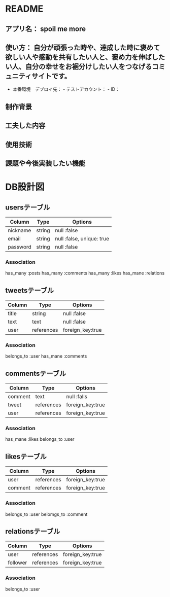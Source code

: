 # README
## アプリ名： spoil me more
## 使い方： 自分が頑張った時や、達成した時に褒めて欲しい人や感動を共有したい人と、褒め力を伸ばしたい人、自分の幸せをお裾分けしたい人をつなげるコミュニティサイトです。
- 本番環境　デプロイ先：
        - テストアカウント：
        - ID：
## 制作背景
###

## 工夫した内容
## 使用技術 
## 課題や今後実装したい機能

# DB設計図

## usersテーブル

| Column     | Type   | Options                   |
|------------|--------|---------------------------|
| nickname   | string | null :false               |
| email      | string | null :false, unique: true |
| password   | string | null :false               |

### Association
has_many :posts
has_many :comments
has_many :likes
has_mane :relations

## tweetsテーブル

| Column| Type       | Options          |
|-------|------------|------------------|
| title | string     | null :false      |
| text  | text       | null :false      |
| user  | references | foreign_key:true |

### Association
belongs_to :user 
has_mane :comments

## commentsテーブル

| Column  | Type       | Options          |
|---------|------------|------------------|
| comment | text       | null :falls      |
| tweet   | references | foreign_key:true |
| user    | references | foreign_key:true |

### Association
has_mane :likes
belongs_to :user

## likesテーブル

| Column | Type       | Options          |
|--------|------------|------------------|
| user   | references | foreign_key:true |
|comment | references | foreign_key:true |

### Association
belongs_to :user
belomgs_to :comment

## relationsテーブル
| Column   | Type       | Options          |
|----------|------------|------------------|
| user     | references | foreign_key:true |
| follower | references | foreign_key:true |

### Association
belongs_to :user
